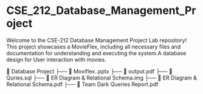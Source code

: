 # CSE_212_Database_Management_Project
Welcome to the CSE-212 Database Management Project Lab repository! This project showcases a MovieFlex, including all necessary files and documentation for understanding and executing the system.A database design for User interaction with movies.

 📁 Database Project ├── 📄 Moviflex..pptx
├── 📄 output.pdf
├── 📄 Quries.sql
├── 📄 ER Diagram & Relational Schema.img
├── 📄 ER Diagram & Relational Schema.pdf
├── 📄 Team Dark Queries Report.pdf
